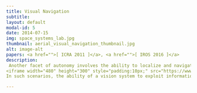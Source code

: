 ```yaml
---
title: Visual Navigation
subtitle:
layout: default
modal-id: 5
date: 2014-07-15
img: space_systems_lab.jpg
thumbnail: aerial_visual_navigation_thumbnail.jpg
alt: image-alt
papers: <a href="">[ ICRA 2011 ]</a>, <a href="">[ IROS 2016 ]</a>
description:
 Another facet of autonomy involves the ability to localize and navigate in either previously seen or novel environments. There are a plethora of challenges associated with these tasks. In such settings, autonomous systems need to be able to semantically parse the environment to recognize salient regions pertinent to the localization or navigation task. This can be particularly challenging in environments that are subject to frequent change in appearance. These changes can be artifacts of specular reflections or changes in lighting, changes in weather conditions, or changes related to the physical evolution of the structure of the environment. These changes can ve viewed as short, medium and long term appearance changes respectively. </br>
<iframe width="480" height="300" style="padding:10px;" src="https://www.youtube.com/embed/WzuFure5SOI" frameborder="0" align="right" allow="accelerometer; autoplay; encrypted-media; gyroscope; picture-in-picture" allowfullscreen></iframe>.
In such scenarios, the ability of a vision system to exploit information regarding the geometry and texture of the environment to be invariant to these changes is essential for robust autonomy. In this line of research, I have studied and developed algorithms along with my collaborators for systems that are robust to short term appearance changes to due lighting conditions and reflections in ICRA 2011. This work was utilized to aid autonomous aerial vehicles to navigate reverine environments that are subject to changes in appearance due to time of day or specular reflections.  I have also developed localization algorithms for autonomous driving systems to be robust to changes in appearance caused by weather conditions. This work was published in IROS 2016. More recently, I have also been working on developing semantic localization and navigation algorithms that can account for long term permanent appearance changes. This work is primarily focused on achieving autonomous navigation capabilities in environments that evolve over time such as building construction sites. 

---
```

